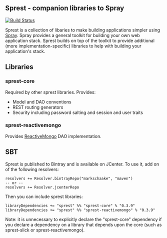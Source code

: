 ## Sprest - companion libraries to Spray ##

[![Build Status](https://travis-ci.org/markschaake/sprest.png)](https://travis-ci.org/markschaake/sprest)

Sprest is a collection of libaries to make building applications simpler using [Spray](http://spray.io). Spray provides a general toolkit for building your own web application stack. Sprest builds on top of the toolkit to provide additional (more implementation-specific) libraries to help with building your application's stack.

## Libraries ##

### sprest-core ###
Required by other sprest libraries.
Provides:

* Model and DAO conventions
* REST routing generators
* Security including password salting and session and user traits

### sprest-reactivemongo ###
Provides [ReactiveMongo](http://reactivemongo.org/) DAO implementation.

## SBT ##
Sprest is published to Bintray and is available on JCenter. To use it, add on of the following resolvers:

    resolvers += Resolver.bintrayRepo("markschaake", "maven")
    -- or --
    resolvers += Resolver.jcenterRepo

Then you can include sprest libraries:

    libraryDependencies += "sprest" %% "sprest-core" % "0.3.9"
    libraryDependencies += "sprest" %% "sprest-reactivemongo" % "0.3.9"

Note: it is unnecessary to explicitly declare the "sprest-core" dependency if you declare a dependency on a library that depends upon the core (such as sprest-slick or sprest-reactivemongo).
